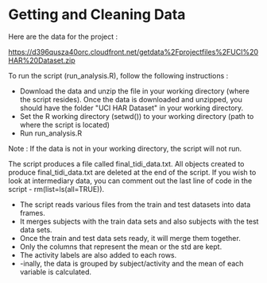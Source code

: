 # Getting and Cleaning Data

Here are the data for the project :

https://d396qusza40orc.cloudfront.net/getdata%2Fprojectfiles%2FUCI%20HAR%20Dataset.zip

To run the script (run_analysis.R), follow the following instructions :
- Download the data and unzip the file in your working directory (where the script resides). Once the data is downloaded and unzipped, you should have the folder "UCI HAR Dataset" in your working directory.
- Set the R working directory (setwd()) to your working directory (path to where the script is located)
- Run run_analysis.R

Note : If the data is not in your working directory, the script will not run.

The script produces a file called final_tidi_data.txt. All objects created to produce final_tidi_data.txt are deleted at the end of the script. If you wish to look at intermediary data, you can comment out the last line of code in the script - rm(list=ls(all=TRUE)).


- The script reads various files from the train and test datasets into data frames. 
- It merges subjects with the train data sets and also subjects with the test data sets. 
- Once the train and test data sets ready, it will merge them together. 
- Only the columns that represent the mean or the std are kept. 
- The activity labels are also added to each rows. 
- -inally, the data is grouped by subject/activity and the mean of each variable is calculated. 
 

